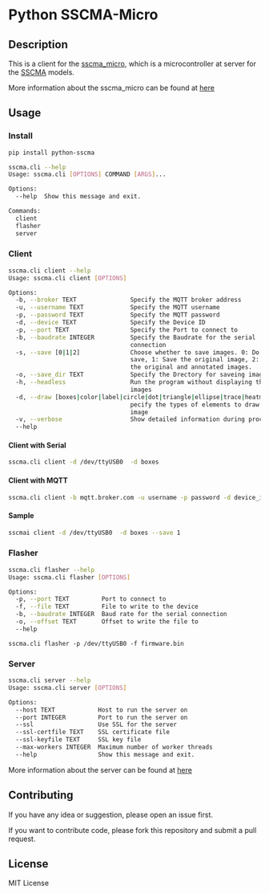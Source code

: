 # Python SSCMA-Micro

## Description

This is a client for the
[sscma_micro](https://github.com/Seeed-Studio/sscma_micro), which is a
microcontroller at server for the [SSCMA](https://github.com/Seeed-Studio/SSCMA)
models.

More information about the sscma_micro can be found at
[here](https://github.com/Seeed-Studio/sscma_micro/blob/dev/docs/protocol/at_protocol.md)

## Usage

### Install

```bash
pip install python-sscma
```

```bash
sscma.cli --help
Usage: sscma.cli [OPTIONS] COMMAND [ARGS]...

Options:
  --help  Show this message and exit.

Commands:
  client
  flasher
  server
```

### Client

```bash
sscma.cli client --help
Usage: sscma.cli client [OPTIONS]

Options:
  -b, --broker TEXT               Specify the MQTT broker address
  -u, --username TEXT             Specify the MQTT username
  -p, --password TEXT             Specify the MQTT password
  -d, --device TEXT               Specify the Device ID
  -p, --port TEXT                 Specify the Port to connect to
  -b, --baudrate INTEGER          Specify the Baudrate for the serial
                                  connection
  -s, --save [0|1|2]              Choose whether to save images. 0: Do not
                                  save, 1: Save the original image, 2: Save
                                  the original and annotated images.
  -o, --save_dir TEXT             Specify the Drectory for saveing images
  -h, --headless                  Run the program without displaying the
                                  images
  -d, --draw [boxes|color|label|circle|dot|triangle|ellipse|trace|heatmap]
                                  pecify the types of elements to draw in the
                                  image
  -v, --verbose                   Show detailed information during processin
  --help 
```

#### Client with Serial

```bash
sscma.cli client -d /dev/ttyUSB0  -d boxes
```

#### Client with MQTT

```bash
sscma.cli client -b mqtt.broker.com -u username -p password -d device_id -d boxes
```

#### Sample 

```bash
sscmai client -d /dev/ttyUSB0  -d boxes --save 1
```

### Flasher

```bash
sscma.cli flasher --help
Usage: sscma.cli flasher [OPTIONS]

Options:
  -p, --port TEXT         Port to connect to
  -f, --file TEXT         File to write to the device
  -b, --baudrate INTEGER  Baud rate for the serial connection
  -o, --offset TEXT       Offset to write the file to
  --help 
```

```
sscma.cli flasher -p /dev/ttyUSB0 -f firmware.bin 
```

### Server

```bash
sscma.cli server --help
Usage: sscma.cli server [OPTIONS]

Options:
  --host TEXT            Host to run the server on
  --port INTEGER         Port to run the server on
  --ssl                  Use SSL for the server
  --ssl-certfile TEXT    SSL certificate file
  --ssl-keyfile TEXT     SSL key file
  --max-workers INTEGER  Maximum number of worker threads
  --help                 Show this message and exit.
```
More information about the server can be found at [here](./docs/server.md)


## Contributing

If you have any idea or suggestion, please open an issue first.

If you want to contribute code, please fork this repository and submit a pull
request.

## License

MIT License
